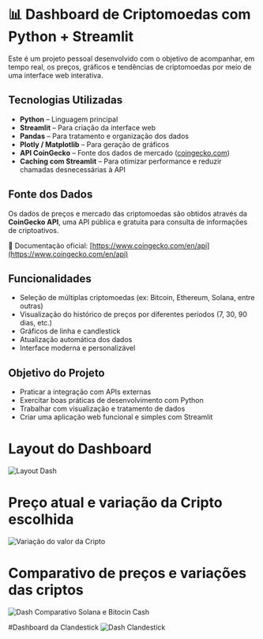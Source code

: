 # 📊 Dashboard de Criptomoedas com Python + Streamlit

Este é um projeto pessoal desenvolvido com o objetivo de acompanhar, em tempo real, os preços, gráficos e tendências de criptomoedas por meio de uma interface web interativa.

## Tecnologias Utilizadas

- **Python** – Linguagem principal
- **Streamlit** – Para criação da interface web
- **Pandas** – Para tratamento e organização dos dados
- **Plotly / Matplotlib** – Para geração de gráficos
- **API CoinGecko** – Fonte dos dados de mercado ([coingecko.com](https://www.coingecko.com/en/api))
- **Caching com Streamlit** – Para otimizar performance e reduzir chamadas desnecessárias à API

## Fonte dos Dados

Os dados de preços e mercado das criptomoedas são obtidos através da **CoinGecko API**, uma API pública e gratuita para consulta de informações de criptoativos.

🔗 Documentação oficial: [https://www.coingecko.com/en/api](https://www.coingecko.com/en/api)

##  Funcionalidades

- Seleção de múltiplas criptomoedas (ex: Bitcoin, Ethereum, Solana, entre outras)
- Visualização do histórico de preços por diferentes períodos (7, 30, 90 dias, etc.)
- Gráficos de linha e candlestick
- Atualização automática dos dados
- Interface moderna e personalizável

##  Objetivo do Projeto

- Praticar a integração com APIs externas
- Exercitar boas práticas de desenvolvimento com Python
- Trabalhar com visualização e tratamento de dados
- Criar uma aplicação web funcional e simples com Streamlit


# Layout do Dashboard
![Layout Dash](https://github.com/user-attachments/assets/ab2405e8-9c14-4554-9543-d80eee7a5f94)

# Preço atual e variação da Cripto escolhida
![Variação do valor da Cripto](https://github.com/user-attachments/assets/92bb7994-7414-4c67-902e-a24845360490)

# Comparativo de preços e variações das criptos
![Dash Comparativo Solana e Bitocin Cash](https://github.com/user-attachments/assets/444a951a-8eb1-467a-8a96-de91eec0322e)

#Dashboard da Clandestick
![Dash Clandestick](https://github.com/user-attachments/assets/79662bc0-7028-4386-ab3e-8fc335d48b6e)



 

